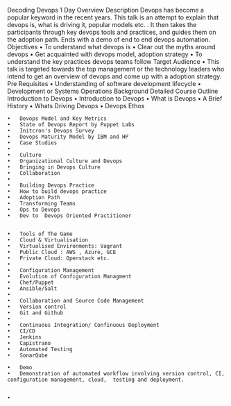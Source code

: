 Decoding Devops
1 Day Overview
Description
Devops has become a popular  keyword in the recent years.  This talk is an attempt to explain that devops is, what is driving it, popular models etc. . It then  takes  the participants  through key devops tools and practices, and guides them on the adoption path. Ends with a demo of end to end devops automation. 
Objectives
	•	To understand  what devops is 
	•	Clear out the myths around devops
	•	Get acquainted with devops model, adoption strategy 
	•	To understand the key practices devops teams follow
Target Audience 
	•	This talk  is targeted towards the top management or the technology leaders who intend to get an overview of devops and come up with a adoption strategy.  
Pre Requisites
	•	Understanding of software development lifecycle 
	•	Development or Systems Operations Background 
Detailed Course Outline
       Introduction to Devops
	•	Introduction to Devops 
	•	What is Devops 
	•	A Brief History
	•	Whats Driving Devops 
	•	Devops Ethos

	•	Devops Model and Key Metrics  
	•	State of Devops Report by Puppet Labs 
	•	Initcron's Devops Survey
	•	Devops Maturity Model by IBM and HP
	•	Case Studies 
	•	
	•	Culture 
	•	Organizational Culture and Devops
	•	Bringing in Devops Culture 
	•	Collaboration
	•	
	•	Building Devops Practice 
	•	How to build devops practice 
	•	Adoption Path
	•	Transforming Teams 
	•	Ops to Devops 
	•	Dev to  Devops Oriented Practitioner


	•	Tools of The Game
	•	Cloud & Virtualisation
	•	Virtualised Environments: Vagrant
	•	Public Cloud : AWS , Azure, GCE
	•	Private Cloud: Openstack etc. 
	•	
	•	Configuration Management
	•	Evolution of Configuration Managment  
	•	Chef/Puppet 
	•	Ansible/Salt 
	•	
	•	Collaboration and Source Code Management 
	•	Version control 
	•	Git and Github
	•	
	•	Continuous Integration/ Confinuous Deployment
	•	CI/CD
	•	Jenkins
	•	Capistrano
	•	Automated Testing 
	•	SonarQube

	•	Demo 
	•	Demonstration of automated workflow involving version control, CI, configuration management, cloud,  testing and deployment.   


	•	

